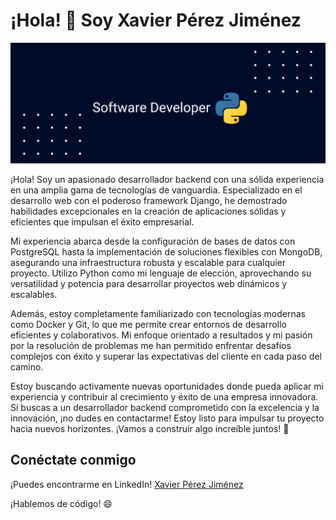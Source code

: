 # ¡Hola! 👋 Soy Xavier Pérez Jiménez

![mi portada](portada-py.png)


¡Hola! Soy un apasionado desarrollador backend con una sólida experiencia en una amplia gama de tecnologías de vanguardia. Especializado en el desarrollo web con el poderoso framework Django, he demostrado habilidades excepcionales en la creación de aplicaciones sólidas y eficientes que impulsan el éxito empresarial.

Mi experiencia abarca desde la configuración de bases de datos con PostgreSQL hasta la implementación de soluciones flexibles con MongoDB, asegurando una infraestructura robusta y escalable para cualquier proyecto. Utilizo Python como mi lenguaje de elección, aprovechando su versatilidad y potencia para desarrollar proyectos web dinámicos y escalables.

Además, estoy completamente familiarizado con tecnologías modernas como Docker y Git, lo que me permite crear entornos de desarrollo eficientes y colaborativos. Mi enfoque orientado a resultados y mi pasión por la resolución de problemas me han permitido enfrentar desafíos complejos con éxito y superar las expectativas del cliente en cada paso del camino.

Estoy buscando activamente nuevas oportunidades donde pueda aplicar mi experiencia y contribuir al crecimiento y éxito de una empresa innovadora. Si buscas a un desarrollador backend comprometido con la excelencia y la innovación, ¡no dudes en contactarme! Estoy listo para impulsar tu proyecto hacia nuevos horizontes. ¡Vamos a construir algo increíble juntos! 🚀

## Conéctate conmigo

¡Puedes encontrarme en LinkedIn! [Xavier Pérez Jiménez](https://www.linkedin.com/in/xavierperezjimenez/)

¡Hablemos de código! 😄


